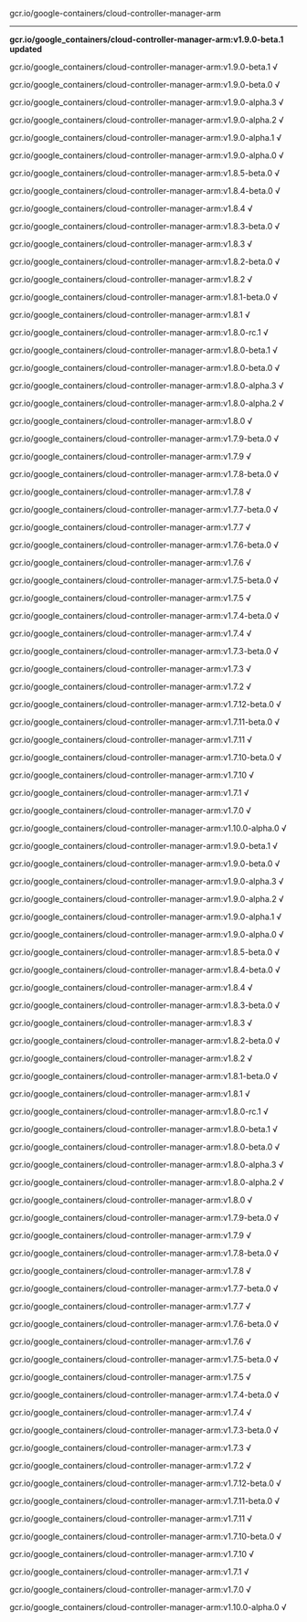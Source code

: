 gcr.io/google-containers/cloud-controller-manager-arm 

----
**gcr.io/google_containers/cloud-controller-manager-arm:v1.9.0-beta.1 updated**

gcr.io/google_containers/cloud-controller-manager-arm:v1.9.0-beta.1 √

gcr.io/google_containers/cloud-controller-manager-arm:v1.9.0-beta.0 √

gcr.io/google_containers/cloud-controller-manager-arm:v1.9.0-alpha.3 √

gcr.io/google_containers/cloud-controller-manager-arm:v1.9.0-alpha.2 √

gcr.io/google_containers/cloud-controller-manager-arm:v1.9.0-alpha.1 √

gcr.io/google_containers/cloud-controller-manager-arm:v1.9.0-alpha.0 √

gcr.io/google_containers/cloud-controller-manager-arm:v1.8.5-beta.0 √

gcr.io/google_containers/cloud-controller-manager-arm:v1.8.4-beta.0 √

gcr.io/google_containers/cloud-controller-manager-arm:v1.8.4 √

gcr.io/google_containers/cloud-controller-manager-arm:v1.8.3-beta.0 √

gcr.io/google_containers/cloud-controller-manager-arm:v1.8.3 √

gcr.io/google_containers/cloud-controller-manager-arm:v1.8.2-beta.0 √

gcr.io/google_containers/cloud-controller-manager-arm:v1.8.2 √

gcr.io/google_containers/cloud-controller-manager-arm:v1.8.1-beta.0 √

gcr.io/google_containers/cloud-controller-manager-arm:v1.8.1 √

gcr.io/google_containers/cloud-controller-manager-arm:v1.8.0-rc.1 √

gcr.io/google_containers/cloud-controller-manager-arm:v1.8.0-beta.1 √

gcr.io/google_containers/cloud-controller-manager-arm:v1.8.0-beta.0 √

gcr.io/google_containers/cloud-controller-manager-arm:v1.8.0-alpha.3 √

gcr.io/google_containers/cloud-controller-manager-arm:v1.8.0-alpha.2 √

gcr.io/google_containers/cloud-controller-manager-arm:v1.8.0 √

gcr.io/google_containers/cloud-controller-manager-arm:v1.7.9-beta.0 √

gcr.io/google_containers/cloud-controller-manager-arm:v1.7.9 √

gcr.io/google_containers/cloud-controller-manager-arm:v1.7.8-beta.0 √

gcr.io/google_containers/cloud-controller-manager-arm:v1.7.8 √

gcr.io/google_containers/cloud-controller-manager-arm:v1.7.7-beta.0 √

gcr.io/google_containers/cloud-controller-manager-arm:v1.7.7 √

gcr.io/google_containers/cloud-controller-manager-arm:v1.7.6-beta.0 √

gcr.io/google_containers/cloud-controller-manager-arm:v1.7.6 √

gcr.io/google_containers/cloud-controller-manager-arm:v1.7.5-beta.0 √

gcr.io/google_containers/cloud-controller-manager-arm:v1.7.5 √

gcr.io/google_containers/cloud-controller-manager-arm:v1.7.4-beta.0 √

gcr.io/google_containers/cloud-controller-manager-arm:v1.7.4 √

gcr.io/google_containers/cloud-controller-manager-arm:v1.7.3-beta.0 √

gcr.io/google_containers/cloud-controller-manager-arm:v1.7.3 √

gcr.io/google_containers/cloud-controller-manager-arm:v1.7.2 √

gcr.io/google_containers/cloud-controller-manager-arm:v1.7.12-beta.0 √

gcr.io/google_containers/cloud-controller-manager-arm:v1.7.11-beta.0 √

gcr.io/google_containers/cloud-controller-manager-arm:v1.7.11 √

gcr.io/google_containers/cloud-controller-manager-arm:v1.7.10-beta.0 √

gcr.io/google_containers/cloud-controller-manager-arm:v1.7.10 √

gcr.io/google_containers/cloud-controller-manager-arm:v1.7.1 √

gcr.io/google_containers/cloud-controller-manager-arm:v1.7.0 √

gcr.io/google_containers/cloud-controller-manager-arm:v1.10.0-alpha.0 √

gcr.io/google_containers/cloud-controller-manager-arm:v1.9.0-beta.1 √

gcr.io/google_containers/cloud-controller-manager-arm:v1.9.0-beta.0 √

gcr.io/google_containers/cloud-controller-manager-arm:v1.9.0-alpha.3 √

gcr.io/google_containers/cloud-controller-manager-arm:v1.9.0-alpha.2 √

gcr.io/google_containers/cloud-controller-manager-arm:v1.9.0-alpha.1 √

gcr.io/google_containers/cloud-controller-manager-arm:v1.9.0-alpha.0 √

gcr.io/google_containers/cloud-controller-manager-arm:v1.8.5-beta.0 √

gcr.io/google_containers/cloud-controller-manager-arm:v1.8.4-beta.0 √

gcr.io/google_containers/cloud-controller-manager-arm:v1.8.4 √

gcr.io/google_containers/cloud-controller-manager-arm:v1.8.3-beta.0 √

gcr.io/google_containers/cloud-controller-manager-arm:v1.8.3 √

gcr.io/google_containers/cloud-controller-manager-arm:v1.8.2-beta.0 √

gcr.io/google_containers/cloud-controller-manager-arm:v1.8.2 √

gcr.io/google_containers/cloud-controller-manager-arm:v1.8.1-beta.0 √

gcr.io/google_containers/cloud-controller-manager-arm:v1.8.1 √

gcr.io/google_containers/cloud-controller-manager-arm:v1.8.0-rc.1 √

gcr.io/google_containers/cloud-controller-manager-arm:v1.8.0-beta.1 √

gcr.io/google_containers/cloud-controller-manager-arm:v1.8.0-beta.0 √

gcr.io/google_containers/cloud-controller-manager-arm:v1.8.0-alpha.3 √

gcr.io/google_containers/cloud-controller-manager-arm:v1.8.0-alpha.2 √

gcr.io/google_containers/cloud-controller-manager-arm:v1.8.0 √

gcr.io/google_containers/cloud-controller-manager-arm:v1.7.9-beta.0 √

gcr.io/google_containers/cloud-controller-manager-arm:v1.7.9 √

gcr.io/google_containers/cloud-controller-manager-arm:v1.7.8-beta.0 √

gcr.io/google_containers/cloud-controller-manager-arm:v1.7.8 √

gcr.io/google_containers/cloud-controller-manager-arm:v1.7.7-beta.0 √

gcr.io/google_containers/cloud-controller-manager-arm:v1.7.7 √

gcr.io/google_containers/cloud-controller-manager-arm:v1.7.6-beta.0 √

gcr.io/google_containers/cloud-controller-manager-arm:v1.7.6 √

gcr.io/google_containers/cloud-controller-manager-arm:v1.7.5-beta.0 √

gcr.io/google_containers/cloud-controller-manager-arm:v1.7.5 √

gcr.io/google_containers/cloud-controller-manager-arm:v1.7.4-beta.0 √

gcr.io/google_containers/cloud-controller-manager-arm:v1.7.4 √

gcr.io/google_containers/cloud-controller-manager-arm:v1.7.3-beta.0 √

gcr.io/google_containers/cloud-controller-manager-arm:v1.7.3 √

gcr.io/google_containers/cloud-controller-manager-arm:v1.7.2 √

gcr.io/google_containers/cloud-controller-manager-arm:v1.7.12-beta.0 √

gcr.io/google_containers/cloud-controller-manager-arm:v1.7.11-beta.0 √

gcr.io/google_containers/cloud-controller-manager-arm:v1.7.11 √

gcr.io/google_containers/cloud-controller-manager-arm:v1.7.10-beta.0 √

gcr.io/google_containers/cloud-controller-manager-arm:v1.7.10 √

gcr.io/google_containers/cloud-controller-manager-arm:v1.7.1 √

gcr.io/google_containers/cloud-controller-manager-arm:v1.7.0 √

gcr.io/google_containers/cloud-controller-manager-arm:v1.10.0-alpha.0 √

